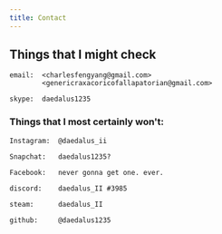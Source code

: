 ```yaml
---
title: Contact
---
```


## Things that I might check

    email:  <charlesfengyang@gmail.com> 
			<genericraxacoricofallapatorian@gmail.com>
    
    skype:  daedalus1235
    
	
	
### Things that I most certainly won't:

	Instagram: 	@daedalus_ii
	
	Snapchat:  	daedalus1235?
	
	Facebook: 	never gonna get one. ever.
	
	discord: 	daedalus_II #3985
    
    steam: 		daedalus_II
    
    github: 	@daedalus1235
	
	
